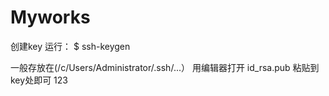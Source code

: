 # Myworks
创建key
运行：
$ ssh-keygen

一般存放在(/c/Users/Administrator/.ssh/...）
用编辑器打开
id_rsa.pub
粘贴到key处即可
123
